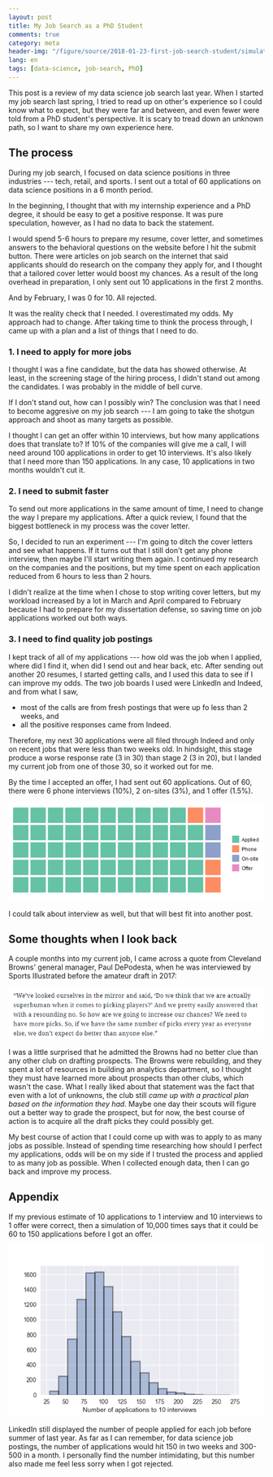 ```yaml
---
layout: post
title: My Job Search as a PhD Student
comments: true
category: meta
header-img: "/figure/source/2018-01-23-first-job-search-student/simulation.png"
lang: en
tags: [data-science, job-search, PhD]
---
```


This post is a review of my data science job search last year. When I started my job search last spring, I tried to read up on other's experience so I could know what to expect, but they were far and between, and even fewer were told from a PhD student's perspective. It is scary to tread down an unknown path, so I want to share my own experience here.

## The process

During my job search, I focused on data science positions in three industries --- tech, retail, and sports. I sent out a total of 60 applications on data science positions in a 6 month period.

In the beginning, I thought that with my internship experience and a PhD degree, it should be easy to get a positive response. It was pure speculation, however, as I had no data to back the statement.

I would spend 5-6 hours to prepare my resume, cover letter, and sometimes answers to the behavioral questions on the website before I hit the submit button. There were articles on job search on the internet that said applicants should do research on the company they apply for, and I thought that a tailored cover letter would boost my chances. As a result of the long overhead in preparation, I only sent out 10 applications in the first 2 months.

And by February, I was 0 for 10. All rejected.

It was the reality check that I needed. I overestimated my odds. My approach had to change. After taking time to think the process through, I came up with a plan and a list of things that I need to do.

### 1. I need to apply for more jobs

I thought I was a fine candidate, but the data has showed otherwise. At least, in the screening stage of the hiring process, I didn't stand out among the candidates. I was probably in the middle of bell curve.

If I don't stand out, how can I possibly win? The conclusion was that I need to become aggresive on my job search --- I am going to take the shotgun approach and shoot as many targets as possible.

I thought I can get an offer within 10 interviews, but how many applications does that translate to? If 10% of the companies will give me a call, I will need around 100 applications in order to get 10 interviews. It's also likely that I need more than 150 applications. In any case, 10 applications in two months wouldn't cut it.

### 2. I need to submit faster

To send out more applications in the same amount of time, I need to change the way I prepare my applications. After a quick review, I found that the biggest bottleneck in my process was the cover letter.

So, I decided to run an experiment --- I'm going to ditch the cover letters and see what happens. If it turns out that I still don't get any phone interview, then maybe I'll start writing them again. I continued my research on the companies and the positions, but my time spent on each application reduced from 6 hours to less than 2 hours.

I didn't realize at the time when I chose to stop writing cover letters, but my workload increased by a lot in March and April compared to February because I had to prepare for my dissertation defense, so saving time on job applications worked out both ways.

### 3. I need to find quality job postings

I kept track of all of my applications --- how old was the job when I applied, where did I find it, when did I send out and hear back, etc. After sending out another 20 resumes, I started getting calls, and I used this data to see if I can improve my odds. The two job boards I used were LinkedIn and Indeed, and from what I saw,

* most of the calls are from fresh postings that were up fo less than 2 weeks, and
* all the positive responses came from Indeed.

Therefore, my next 30 applications were all filed through Indeed and only on recent jobs that were less than two weeks old. In hindsight, this stage produce a worse response rate (3 in 30) than stage 2 (3 in 20), but I landed my current job from one of those 30, so it worked out for me.

By the time I accepted an offer, I had sent out 60 applications. Out of 60, there were 6 phone interviews (10%), 2 on-sites (3%), and 1 offer (1.5%).

![job-application-result](/figure/source/2018-01-23-first-job-search-student/application-result.png)

I could talk about interview as well, but that will best fit into another post.

## Some thoughts when I look back

A couple months into my current job, I came across a quote from Cleveland Browns' general manager, Paul DePodesta, when he was interviewed by Sports Illustrated before the amateur draft in 2017:

![depodesta-interview](/figure/source/2018-01-23-first-job-search-student/browns-pick-si.png)

I was a little surprised that he admitted the Browns had no better clue than any other club on drafting prospects. The Browns were rebuilding, and they spent a lot of resources in building an analytics department, so I thought they must have learned more about prospects than other clubs, which wasn't the case. What I really liked about that statement was the fact that even with a lot of unknowns, the club still *came up with a practical plan based on the information they had*. Maybe one day their scouts will figure out a better way to grade the prospect, but for now, the best course of action is to acquire all the draft picks they could possibly get.

My best course of action that I could come up with was to apply to as many jobs as possible. Instead of spending time researching how should I perfect my applications, odds will be on my side if I trusted the process and applied to as many job as possible. When I collected enough data, then I can go back and improve my process.

## Appendix

If my previous estimate of 10 applications to 1 interview and 10 interviews to 1 offer were correct, then a simulation of 10,000 times says that it could be 60 to 150 applications before I got an offer.

![simulated-job-search](/figure/source/2018-01-23-first-job-search-student/simulation.png)

LinkedIn still displayed the number of people applied for each job before summer of last year. As far as I can remember, for data science job postings, the number of applications would hit 150 in two weeks and 300-500 in a month. I personally find the number intimidating, but this number also made me feel less sorry when I got rejected.
